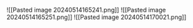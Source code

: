 ![[Pasted image 20240514165241.png]]
![[Pasted image 20240514165251.png]]
![[Pasted image 20240514170021.png]]